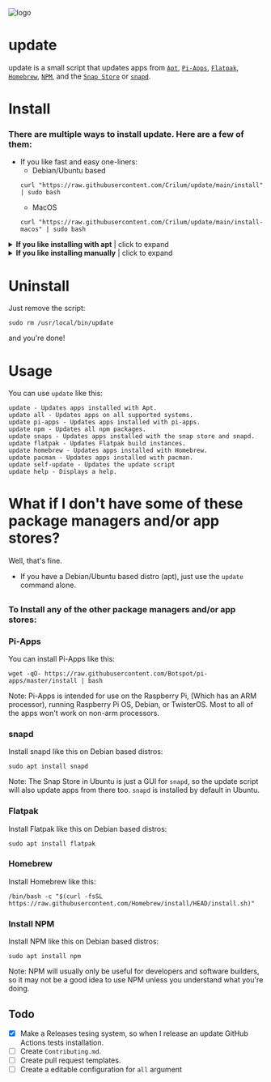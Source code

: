 ![logo](https://github.com/Crilum/update/blob/main/Imgs/update_simple-100x100.png)
# update
update is a small script that updates apps from [`Apt`](https://en.wikipedia.org/wiki/APT_(software)),  [`Pi-Apps`](https://github.com/Botspot/pi-apps),     [`Flatpak`](https://www.flatpak.org/), [`Homebrew`](https://brew.sh), [`NPM`](https://npmjs.com), and the [`Snap Store`](https://snapcraft.io/) or [`snapd`](https://snapcraft.io).




# Install

### There are multiple ways to install update. Here are a few of them:

- If you like fast and easy one-liners:
  - Debian/Ubuntu based
  ```
  curl "https://raw.githubusercontent.com/Crilum/update/main/install" | sudo bash
  ```
  - MacOS
  ```
  curl "https://raw.githubusercontent.com/Crilum/update/main/install-macos" | sudo bash
  ```
  
<details>
 <summary><b>If you like installing with apt</b> | click to expand</summary>
  
 - Stable
  
    1. Download the deb:
       ```
       wget https://github.com/Crilum/update/raw/main/debs/update_v1.1.0_all.deb
       ``` 
       
    2. Install it:
       ```
       sudo apt install update_v1.1.0_all.deb
       ```
  - Development
     1. Download the deb from [here](https://github.com/Crilum/update/actions/runs/1516765433).

     2. Unzip it:
        ```
        unzip $HOME/Downloads/update_latest_all.zip
        ```
     3. Install it:
        ```
        sudo apt install $HOME/Downloads/update.zip
        ```
 </details>
 <details> 
 <summary><b>If you like installing manually</b> | click to expand</summary>

<h3>There are two different ways to download the script, the first one is easier, but you can use the second one if you want.</h3>

 <h4>Method 1. Use `wget` and download `update` directly, and copy the script to `/usr/local/bin/`:</h4>
    
 
1. Make sure `wget` is installed:
     
   ```
   sudo apt install wget
   ```  
 
2. Download `update` with `wget`:
   
   ```
   wget "https://raw.githubusercontent.com/Crilum/update/main/update"
   ```  
 
3. Move `update` to `/usr/local/bin/`:
  
   ``` 
   sudo mv update /usr/local/bin/update
   ```
 
4. Make `update` executable:
   
   ``` 
   sudo chmod +x /usr/local/bin/update
   ``` 
 ##
 
<h4> Method 2. Use `git clone` and copy the script to `/usr/local/bin/`:</h4>
     
1. Clone the repository:
  
   ```
   git clone https://github.com/Crilum/update/
   ```
  
2. Or, if you have GitHub CLI:
  
   ```
   gh repo clone Crilum/update/
   ```

3. Copy the Update Script to `/usr/local/bin/`:
  
   ```
   cd update && sudo cp update /usr/local/bin/update
   ```

4. Make it executable:
  
   ```
   sudo chmod +x /usr/local/bin/update
   ```

5. Remove the cloned repository (This is optional):

     ```
     rm /path/to/update
     ```

</details>

# Uninstall
Just remove the script:

```
sudo rm /usr/local/bin/update
```

and you're done!


# Usage
You can use `update` like this:
```
update - Updates apps installed with Apt.
update all - Updates apps on all supported systems.
update pi-apps - Updates apps installed with pi-apps.
update npm - Updates all npm packages.
update snaps - Updates apps installed with the snap store and snapd.
update flatpak - Updates Flatpak build instances.
update homebrew - Updates apps installed with Homebrew.
update pacman - Updates apps installed with pacman.
update self-update - Updates the update script
update help - Displays a help.
```

# What if I don't have some of these package managers and/or app stores?
Well, that's fine. 

- If you have a Debian/Ubuntu based distro (apt), just use the `update` command alone.

##

### To Install any of the other package managers and/or app stores:

  ### Pi-Apps
  
  You can install Pi-Apps like this:
 
  ```
  wget -qO- https://raw.githubusercontent.com/Botspot/pi-apps/master/install | bash
  ```
  Note: Pi-Apps is intended for use on the Raspberry Pi, (Which has an ARM processor), running Raspberry Pi OS, Debian, or TwisterOS. 
  Most to all of the apps won't work on non-arm processors.

  ### snapd
  
  Install snapd like this on Debian based distros:

  ```
  sudo apt install snapd
  ```
  
  Note: The Snap Store in Ubuntu is just a GUI for `snapd`, so the update script will also update apps from there too. `snapd` is installed by default in Ubuntu.


  ### Flatpak
  Install Flatpak like this on Debian based distros:
  ```
  sudo apt install flatpak
  ```

  ### Homebrew
  
  Install Homebrew like this:
  
  ```
  /bin/bash -c "$(curl -fsSL https://raw.githubusercontent.com/Homebrew/install/HEAD/install.sh)"
  ```
  
  ### Install NPM
  
  Install NPM like this on Debian based distros:
  
  ```
  sudo apt install npm
  ```
  Note: NPM will usually only be useful for developers and software builders, so it may not be a good idea to use NPM unless you understand what you're doing.

##

## Todo

- [x] Make a Releases tesing system, so when I release an update GitHub Actions tests installation.
- [ ] Create `Contributing.md`.
- [ ] Create pull request templates.
- [ ] Create a editable configuration for `all` argument
